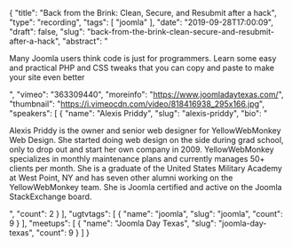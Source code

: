 {
  "title": "Back from the Brink: Clean, Secure, and Resubmit after a hack",
  "type": "recording",
  "tags": [
    "joomla"
  ],
  "date": "2019-09-28T17:00:09",
  "draft": false,
  "slug": "back-from-the-brink-clean-secure-and-resubmit-after-a-hack",
  "abstract": "<p>Many Joomla users think code is just for programmers. Learn some easy and practical PHP and CSS tweaks that you can copy and paste to make your site even better</p>",
  "vimeo": "363309440",
  "moreinfo": "https://www.joomladaytexas.com/",
  "thumbnail": "https://i.vimeocdn.com/video/818416938_295x166.jpg",
  "speakers": [
    {
      "name": "Alexis Priddy",
      "slug": "alexis-priddy",
      "bio": "<p>Alexis Priddy is the owner and senior web designer for YellowWebMonkey Web Design. She started doing web design on the side during grad school, only to drop out and start her own company in 2009. YellowWebMonkey specializes in monthly maintenance plans and currently manages 50+ clients per month. She is a graduate of the United States Military Academy at West Point, NY and has seven other alumni working on the YellowWebMonkey team. She is Joomla certified and active on the Joomla StackExchange board.</p>",
      "count": 2
    }
  ],
  "ugtvtags": [
    {
      "name": "joomla",
      "slug": "joomla",
      "count": 9
    }
  ],
  "meetups": [
    {
      "name": "Joomla Day Texas",
      "slug": "joomla-day-texas",
      "count": 9
    }
  ]
}